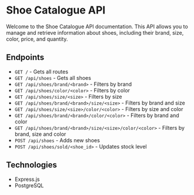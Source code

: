 # Shoe Catalogue API

Welcome to the Shoe Catalogue API documentation. This API allows you to manage and retrieve information about shoes, including their brand, size, color, price, and quantity.

## Endpoints

* `GET /` - Gets all routes
* `GET /api/shoes` - Gets all shoes
* `GET /api/shoes/brand/<brand>` - Filters by brand
* `GET /api/shoes/color/<color>` - Filters by color
* `GET /api/shoes/size/<size>` - Filters by size
* `GET /api/shoes/brand/<brand>/size/<size>` - Filters by brand and size
* `GET /api/shoes/size/<size>/color/<color>` - Filters by size and color
* `GET /api/shoes/brand/<brand>/color/<color>` - Filters by brand and color
* `GET /api/shoes/brand/<brand>/size/<size>/color/<color>` - Filters by brand, size and color
* `POST /api/shoes` - Adds new shoes
* `POST /api/shoes/sold/<shoe_id>` - Updates stock level

## Technologies

* Express.js
* PostgreSQL

